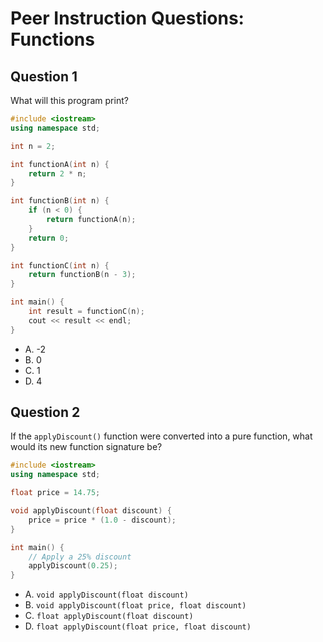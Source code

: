 # Peer Instruction Questions: Functions

## Question 1

What will this program print?

```cpp
#include <iostream>
using namespace std;

int n = 2;

int functionA(int n) {
    return 2 * n;
}

int functionB(int n) {
    if (n < 0) {
        return functionA(n);
    }
    return 0;
}

int functionC(int n) {
    return functionB(n - 3);
}

int main() {
    int result = functionC(n);
    cout << result << endl;
}
```

- A. -2
- B. 0
- C. 1
- D. 4

## Question 2

If the `applyDiscount()` function were converted into a pure function, what would its new function signature be?

```cpp
#include <iostream>
using namespace std;

float price = 14.75;

void applyDiscount(float discount) {
    price = price * (1.0 - discount);
}

int main() {
    // Apply a 25% discount
    applyDiscount(0.25);
}
```

- A. `void applyDiscount(float discount)`
- B. `void applyDiscount(float price, float discount)`
- C. `float applyDiscount(float discount)`
- D. `float applyDiscount(float price, float discount)`
